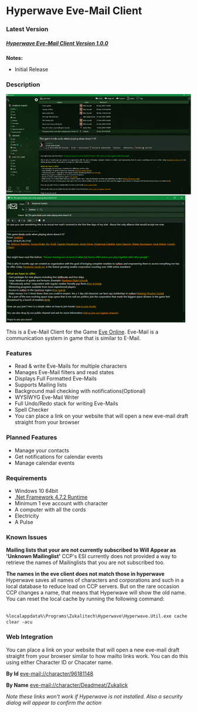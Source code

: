 # Hyperwave Eve-Mail Client
### Latest Version
##### [Hyperwave Eve-Mail Client Version 1.0.0](https://github.com/SCDrifter/Hyperwave/releases/download/v1.0.0/Hyperwave-1.0.0.exe)
**Notes:**
 - Initial Release

### Description
[![Main Window](Doc/MailViewSmall.png)](Doc/MailView.png)
[![Mail Reply](Doc/MailReplySmall.png)](Doc/MailReply.png)

This is a Eve-Mail Client for the Game [Eve Online](https://www.eveonline.com/). Eve-Mail is a communication system in game that is similar to E-Mail.

### Features
 - Read & write Eve-Mails for multiple characters
 - Manages Eve-Mail filters and read states
 - Displays Full Formatted Eve-Mails
 - Supports Mailing lists
 - Background mail checking with notifications(Optional)
 - WYSIWYG Eve-Mail Writer
 - Full Undo/Redo stack for writing Eve-Mails
 - Spell Checker
 - You can place a link on your website that will open a new eve-mail draft straight from your browser
### Planned Features
 - Manage your contacts
 - Get notifications for calendar events
 - Manage calendar events
### Requirements
 - Windows 10 64bit
 - [.Net Framework 4.7.2 Runtime](https://dotnet.microsoft.com/download/dotnet-framework/thank-you/net472-web-installer)
 - Minimum 1 eve account with character
 - A computer with all the cords
 - Electricity
 - A Pulse
### Known Issues

**Mailing lists that your are not currently subscribed to Will Appear as 'Unknown Mailinglist'**
CCP's ESI currently does not provided a way to retrieve the names of Mailinglists that you are not subscribed too.

**The names in the eve client does not match those in hyperwave**
Hyperwave saves all names of characters and corporations and such in a local database to reduce load on CCP servers. But on the rare occasion CCP changes a name, that means that Hyperwave will show the old name. You can reset the local cache by running the following command:
```

%localappdata%\Programs\Zukalitech\Hyperwave\Hyperwave.Util.exe cache clear -acu

```

### Web Integration 
You can place a link on your website that will open a new eve-mail draft straight from your browser similar to how mailto links work. You can do this using either Character ID or Chacater name.

**By Id**
[eve-mail://character/96181148](eve-mail://character/96181148)

**By Name**
[eve-mail://character/Deadmeat/Zukalick](eve-mail://character/Deadmeat/Zukalick)

*Note these links won't work if Hyperwave is not installed. Also a security dialog will appear to confirm the action*